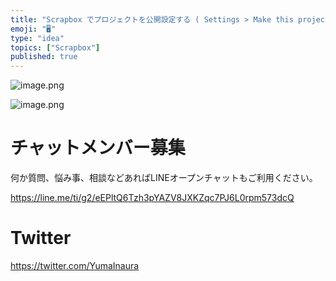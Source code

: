 ```yaml
---
title: "Scrapbox でプロジェクトを公開設定する ( Settings > Make this project public )"
emoji: "🖥"
type: "idea"
topics: ["Scrapbox"]
published: true
---
```



![image.png](https://qiita-image-store.s3.amazonaws.com/0/89618/edc633a5-f02c-6c89-aef6-bad1fd2ca01f.png)

![image.png](https://qiita-image-store.s3.amazonaws.com/0/89618/b5e9408c-3917-ec11-cb1b-10331ad9b7ee.png)








<!-- Update From Qiita API -->

# チャットメンバー募集


何か質問、悩み事、相談などあればLINEオープンチャットもご利用ください。

https://line.me/ti/g2/eEPltQ6Tzh3pYAZV8JXKZqc7PJ6L0rpm573dcQ





# Twitter


https://twitter.com/YumaInaura


<!-- Update From Qiita API -->


